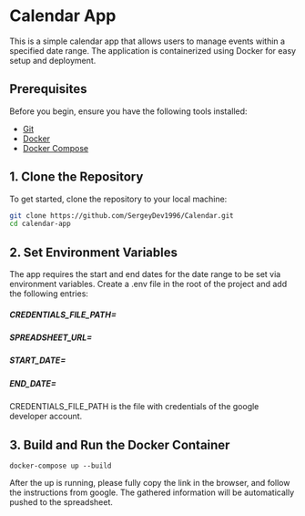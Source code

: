 # Calendar App

This is a simple calendar app that allows users to manage events within a specified date range. The application is containerized using Docker for easy setup and deployment.

## Prerequisites

Before you begin, ensure you have the following tools installed:

- [Git](https://git-scm.com/)
- [Docker](https://www.docker.com/get-started)
- [Docker Compose](https://docs.docker.com/compose/install/)

## 1. Clone the Repository

To get started, clone the repository to your local machine:

```bash
git clone https://github.com/SergeyDev1996/Calendar.git
cd calendar-app
```

## 2. Set Environment Variables
The app requires the start and end dates for the date range to be set via environment variables. Create a .env file in the root of the project and add the following entries:
##### CREDENTIALS_FILE_PATH=
##### SPREADSHEET_URL=
##### START_DATE=
##### END_DATE=
CREDENTIALS_FILE_PATH is the file with credentials of the google developer account.

## 3. Build and Run the Docker Container
```
docker-compose up --build
```
After the up is running, please fully copy the link in the browser, and follow the instructions from google. The gathered information will be automatically
pushed to the spreadsheet. 